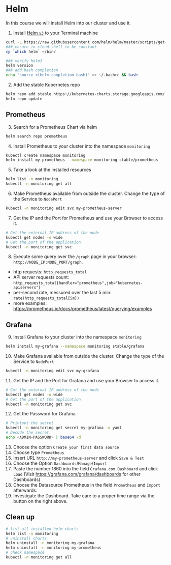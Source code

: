 # Helm
In this course we will install Helm into our cluster and use it.

1. Install [Helm `v3`](https://helm.sh/docs/intro/install/) to your Terminal machine
```bash
curl -L https://raw.githubusercontent.com/helm/helm/master/scripts/get-helm-3 | bash
### ensure in cloud shell to be constant
cp `which helm` ~/bin/

### verify helm3
helm version
### add bash completion
echo 'source <(helm completion bash)' >> ~/.bashrc && bash
```

2. Add the stable Kubernetes repo
```bash
helm repo add stable https://kubernetes-charts.storage.googleapis.com/
helm repo update
```

## Prometheus

3. Search for a Prometheus Chart via helm
```bash
helm search repo prometheus
```

4. Install Prometheus to your cluster into the namespace `monitoring`
```bash
kubectl create namespace monitoring
helm install my-prometheus --namespace monitoring stable/prometheus
```

5. Take a look at the installed resources
```bash
helm list -n monitoring
kubectl -n monitoring get all 
```

6. Make Prometheus available from outside the cluster. Change the type of the Service to `NodePort`
```bash
kubectl -n monitoring edit svc my-prometheus-server 
```

7. Get the IP and the Port for Prometheus and use your Browser to access it.
```bash
# Get the external IP address of the node
kubectl get nodes -o wide
# Get the port of the application
kubectl -n monitoring get svc
```

8. Execute some query over the `/graph` page in your browser: `http://NODE_IP:NODE_PORT/graph`.
- http requests: `http_requests_total`
- API server requests count: `http_requests_total{handler="prometheus",job="kubernetes-apiservers"}`
- per-second rate, messured over the last 5 min: `rate(http_requests_total[5m])`
- more examples: https://prometheus.io/docs/prometheus/latest/querying/examples

## Grafana

9. Install Grafana to your cluster into the namespace `monitoring`
```bash
helm install my-grafana --namespace monitoring stable/grafana
```

10. Make Grafana available from outside the cluster. Change the type of the Service to `NodePort`
```bash
kubectl -n monitoring edit svc my-grafana
```
11. Get the IP and the Port for Grafana and use your Browser to access it.
```bash
# Get the external IP address of the node
kubectl get nodes -o wide
# Get the port of the application
kubectl -n monitoring get svc
```
12. Get the Password for Grafana
```bash
# Printout the secret
kubectl -n monitoring get secret my-grafana -o yaml
# Decode the secret
echo <ADMIN-PASSWORD> | base64 -d
```
13. Choose the option `Create your first data source`
14. Choose type `Prometheus`
15. Insert URL `http://my-prometheus-server` and click `Save & Test`
16. Choose the Option `Dashboards`/`Manage`/`Import`
17. Paste the number 1860 into the field `Grafana.com Dashboard` and click `Load` (Visit https://grafana.com/grafana/dashboards for other Dashboards)
18. Choose the Datasource Prometheus in the field `Prometheus` and `Import` afterwards.
19. Investigate the Dashboard. Take care to a proper time range via the button on the right above.

## Clean up
```bash
# list all installed helm charts
helm list -n monitoring
# uninstall charts
helm uninstall -n monitoring my-grafana
helm uninstall -n monitoring my-prometheus
# check namespace
kubectl -n monitoring get all 
```
